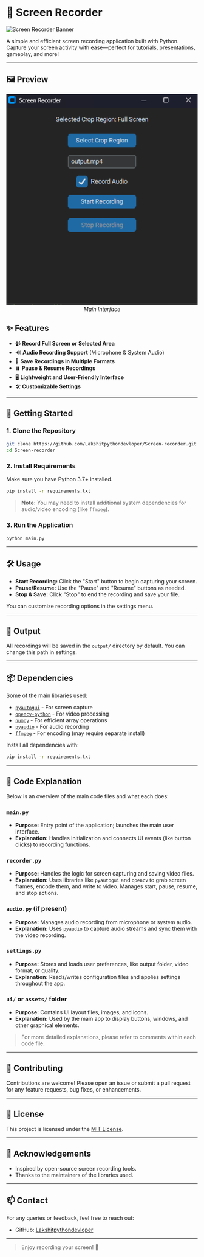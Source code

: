 # 🎥 Screen Recorder

![Screen Recorder Banner](assets/banner.png)

A simple and efficient screen recording application built with Python. Capture your screen activity with ease—perfect for tutorials, presentations, gameplay, and more!

---

## 🖼️ Preview

<p align="center">
  <img src="IT.png" alt="Screen Recorder Main UI" width="600"/>
  <br>
  <em>Main Interface</em>
</p>


## ✨ Features

- 📹 **Record Full Screen or Selected Area**
- 🔊 **Audio Recording Support** (Microphone & System Audio)
- 💾 **Save Recordings in Multiple Formats**
- ⏸️ **Pause & Resume Recordings**
- 🖥️ **Lightweight and User-Friendly Interface**
- 🛠️ **Customizable Settings**

---

## 🚀 Getting Started

### 1. Clone the Repository

```bash
git clone https://github.com/Lakshitpythondevloper/Screen-recorder.git
cd Screen-recorder
```

### 2. Install Requirements

Make sure you have Python 3.7+ installed.

```bash
pip install -r requirements.txt
```

> **Note:** You may need to install additional system dependencies for audio/video encoding (like `ffmpeg`).

### 3. Run the Application

```bash
python main.py
```

---

## 🛠️ Usage

- **Start Recording:** Click the "Start" button to begin capturing your screen.
- **Pause/Resume:** Use the "Pause" and "Resume" buttons as needed.
- **Stop & Save:** Click "Stop" to end the recording and save your file.

You can customize recording options in the settings menu.

---

## 📂 Output

All recordings will be saved in the `output/` directory by default. You can change this path in settings.

---

## 📦 Dependencies

Some of the main libraries used:

- [`pyautogui`](https://pypi.org/project/pyautogui/) - For screen capture
- [`opencv-python`](https://pypi.org/project/opencv-python/) - For video processing
- [`numpy`](https://pypi.org/project/numpy/) - For efficient array operations
- [`pyaudio`](https://pypi.org/project/PyAudio/) - For audio recording
- [`ffmpeg`](https://ffmpeg.org/) - For encoding (may require separate install)

Install all dependencies with:

```bash
pip install -r requirements.txt
```

---

## 📝 Code Explanation

Below is an overview of the main code files and what each does:

### `main.py`
- **Purpose:** Entry point of the application; launches the main user interface.
- **Explanation:** Handles initialization and connects UI events (like button clicks) to recording functions.

### `recorder.py`
- **Purpose:** Handles the logic for screen capturing and saving video files.
- **Explanation:** Uses libraries like `pyautogui` and `opencv` to grab screen frames, encode them, and write to video. Manages start, pause, resume, and stop actions.

### `audio.py` (if present)
- **Purpose:** Manages audio recording from microphone or system audio.
- **Explanation:** Uses `pyaudio` to capture audio streams and sync them with the video recording.

### `settings.py`
- **Purpose:** Stores and loads user preferences, like output folder, video format, or quality.
- **Explanation:** Reads/writes configuration files and applies settings throughout the app.

### `ui/` or `assets/` folder
- **Purpose:** Contains UI layout files, images, and icons.
- **Explanation:** Used by the main app to display buttons, windows, and other graphical elements.

> For more detailed explanations, please refer to comments within each code file.

---

## 🤝 Contributing

Contributions are welcome! Please open an issue or submit a pull request for any feature requests, bug fixes, or enhancements.

---

## 📄 License

This project is licensed under the [MIT License](LICENSE).

---

## 🙏 Acknowledgements

- Inspired by open-source screen recording tools.
- Thanks to the maintainers of the libraries used.

---

## 📫 Contact

For any queries or feedback, feel free to reach out:

- GitHub: [Lakshitpythondevloper](https://github.com/Lakshitpythondevloper)

---

> Enjoy recording your screen! 🚀
